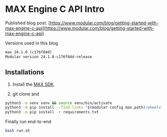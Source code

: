 # MAX Engine C API Intro

Published blog post: [https://www.modular.com/blog/getting-started-with-max-engine-c-api](https://www.modular.com/blog/getting-started-with-max-engine-c-api)

Versions used in this blog

```txt
max 24.1.0 (c176f84d)
Modular version 24.1.0-c176f84d-release
```

## Installations

1. Install the [MAX SDK](https://docs.modular.com/engine/get-started).

2. git clone and

```sh
python3 -m venv venv && source venv/bin/activate
python3 -m pip install --find-links "$(modular config max.path)/wheels" max-engine
python3 -m pip install -r requirements.txt
```

Finally run end-to-end

```sh
bash run.sh
```
